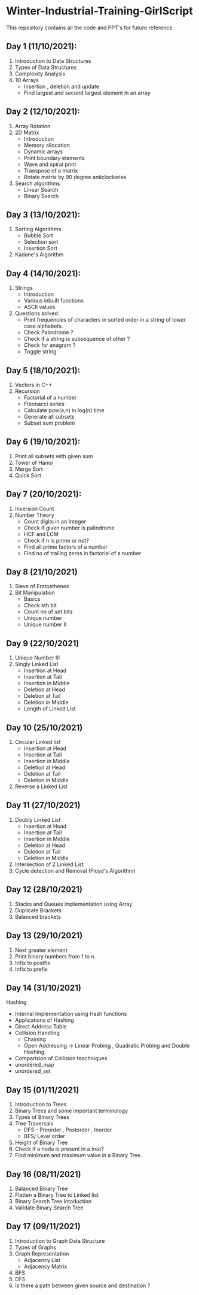 # Winter-Industrial-Training-GirlScript
This repository contains all the code and PPT's for future reference.

## Day 1 (11/10/2021):
1. Introduction to Data Structures 
2. Types of Data Structures
3. Complexity Analysis
4. 1D Arrays
    * Insertion , deletion and update
    * Find largest and second largest element in an array

## Day 2 (12/10/2021):
1. Array Rotation
2. 2D Matrix
    * Introduction
    * Memory allocation
    * Dynamic arrays
    * Print boundary elements
    * Wave and spiral print
    * Transpose of a matrix
    * Rotate matrix by 90 degree anticlockwise
 3. Search algorithms
    * Linear Search
    * Binary Search


## Day 3 (13/10/2021):
1. Sorting Algorithms
   * Bubble Sort
   * Selection sort
   * Insertion Sort
2. Kadane's Algorithm

## Day 4 (14/10/2021):
1. Strings
   * Introduction
   * Various inbuilt functions
   * ASCII values
2. Questions solved:
   * Print frequencies of characters in sorted order in a string of lower case alphabets.
   * Check Palindrome ?
   * Check if a string is subsequence of other ?
   * Check for anagram ?
   * Toggle string

## Day 5 (18/10/2021):
1. Vectors in C++
2. Recursion
   * Factorial of a number
   * Fibonacci series
   * Calculate pow(a,n) in log(n) time
   * Generate all subsets 
   * Subset sum problem

## Day 6 (19/10/2021):
1. Print all subsets with given sum
2. Tower of Hanoi
3. Merge Sort
4. Quick Sort

## Day 7 (20/10/2021):
1. Inversion Count
2. Number Theory
   * Count digits in an Integer
   * Check if given number is palindrome
   * HCF and LCM
   * Check if n is prime or not?
   * Find all prime factors of a number
   * Find no of trailing zeros in factorial of a number
  
## Day 8 (21/10/2021)
1. Sieve of Eratosthenes
2. Bit Manipulation
   * Basics
   * Check kth bit
   * Count no of set bits
   * Unique number
   * Unique number II

## Day 9 (22/10/2021)
1. Unique Number III
2. Singly Linked List
   * Insertion at Head
   * Insertion at Tail
   * Insertion in Middle
   * Deletion at Head
   * Deletion at Tail
   * Deletion in Middle
   * Length of Linked List

## Day 10 (25/10/2021)
1. Circular Linked list 
   * Insertion at Head
   * Insertion at Tail
   * Insertion in Middle
   * Deletion at Head
   * Deletion at Tail
   * Deletion in Middle
2. Reverse a Linked List

## Day 11 (27/10/2021)
1. Doubly Linked List
   * Insertion at Head
   * Insertion at Tail
   * Insertion in Middle
   * Deletion at Head
   * Deletion at Tail
   * Deletion in Middle
2. Intersection of 2 Linked List
3. Cycle detection and Removal (Floyd's Algorithm)

## Day 12 (28/10/2021)
1. Stacks and Queues implementation using Array
2. Duplicate Brackets
3. Balanced brackets

## Day 13 (29/10/2021)
1. Next greater element
2. Print binary numbers from 1 to n.
3. Infix to postfix
4. Infix to prefix

## Day 14 (31/10/2021)
Hashing
   * Internal Implementation using Hash functions
   * Applications of Hashing
   * Direct Address Table
   * Collision Handling
      * Chaining
      * Open Addressing -> Linear Probing , Quadratic Probing and Double Hashing.
   * Comparision of Collision teachniques
   * unordered_map
   * unordered_set

## Day 15 (01/11/2021)
1. Introduction to Trees
2. Binary Trees and some important terminology
3. Types of Binary Trees
4. Tree Traversals
   * DFS - Preorder , Postorder , Inorder
   * BFS/ Level order 
5. Height of Binary Tree
6. Check if a node is present in a tree?
7. Find minimum and maximum value in a Binary Tree.

## Day 16 (08/11/2021)
1. Balanced Binary Tree
2. Flatten a Binary Tree to Linked list
3. Binary Search Tree Intoduction
4. Validate Binary Search Tree

## Day 17 (09/11/2021)
1. Introduction to Graph Data Structure
2. Types of Graphs
3. Graph Representation
   * Adjacency List
   * Adjacency Matrix
4. BFS
5. DFS
6. Is there a path between given source and destination ?
